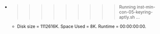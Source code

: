 * >>>>>>>>> Running inst-min-con-05-keyring-aptly.sh ...
  * Disk size = 1112616K. Space Used = 8K. Runtime = 00:00:00:00.
